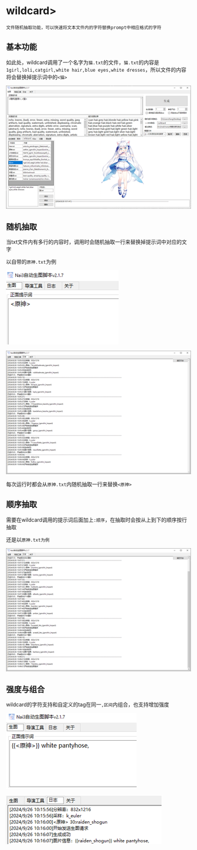 # wildcard>

    文件随机抽取功能，可以快速将文本文件内的字符替换prompt中相应格式的字符

## 基本功能

如此处，wildcard调用了一个名字为`猫.txt`的文件，`猫.txt`的内容是`1girl,loli,catgirl,white hair,blue eyes,white dresses`，所以文件的内容将会替换掉提示词中的`<猫>`

![alt text](image.png)

## 随机抽取

当txt文件内有多行的内容时，调用时会随机抽取一行来替换掉提示词中对应的文字

以自带的`原神.txt`为例

![alt text](image-3.png)

![alt text](image-4.png)

每次运行时都会从`原神.txt`内随机抽取一行来替换`<原神>`

## 顺序抽取

需要在wildcard调用的提示词后面加上`:顺序`，在抽取时会按从上到下的顺序按行抽取

还是以`原神.txt为例`

![alt text](image-2.png)

## 强度与组合

wildcard的字符支持和自定义的tag在同一`,区间`内组合，也支持增加强度

![alt text](image-6.png)

![alt text](image-5.png)